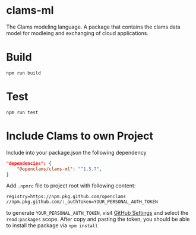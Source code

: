 # clams-ml
The Clams modeling language. A package that contains the clams data model for modleing and exchanging of cloud applications. 


# Build 

```shell
npm run build
```

# Test

```shell
npm run test
```

# Include Clams to own Project

Include into your package.json the following dependency
```json
"dependencies": {
    "@openclams/clams-ml": "^1.5.7",
}
```

Add `.npmrc` file to project root with following content:
```
registry=https://npm.pkg.github.com/openclams
//npm.pkg.github.com/:_authToken=YOUR_PERSONAL_AUTH_TOKEN
```
to generate `YOUR_PERSONAL_AUTH_TOKEN`, visit [GitHub Settings](https://github.com/settings/tokens) and select the `read:packages` scope.
After copy and pasting the token, you should be able to install the package via `npm install`



